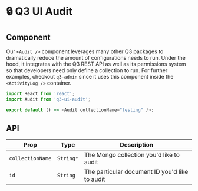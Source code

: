# 🔒 Q3 UI Audit

## Component

Our `<Audit />` component leverages many other Q3 packages
to dramatically reduce the amount of configurations needs to
run. Under the hood, it integrates with the Q3 REST API as
well as its permissions system so that developers need only
define a collection to run. For further examples, checkout
`q3-admin` since it uses this component inside the
`<ActivityLog />` container.

```javascript
import React from 'react';
import Audit from 'q3-ui-audit';

export default () => <Audit collectionName="testing" />;
```

## API

| Prop             | Type      | Description                                    |
| ---------------- | --------- | ---------------------------------------------- |
| `collectionName` | `String*` | The Mongo collection you'd like to audit       |
| `id`             | `String`  | The particular document ID you'd like to audit |
